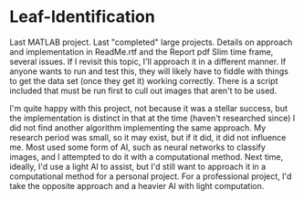 # Leaf-Identification
Last MATLAB project. Last "completed" large projects. Details on approach and implementation in ReadMe.rtf and the Report pdf Slim time frame, several issues. If I revisit this topic, I'll approach it in a different manner. If anyone wants to run and test this, they will likely have to fiddle with things to get the data set (once they get it) working correctly. There is a script included that must be run first to cull out images that aren't to be used.

I'm quite happy with this project, not because it was a stellar success, but the implementation is distinct in that at the time (haven't researched since) I did not find another algorithm implementing the same approach. My research period was small, so it may exist, but if it did, it did not influence me. Most used some form of AI, such as neural networks to classify images, and I attempted to do it with a computational method. Next time, ideally, I'd use a light AI to assist, but I'd still want to approach it in a computational method for a personal project. For a professional project, I'd take the opposite approach and a heavier AI with light computation.
